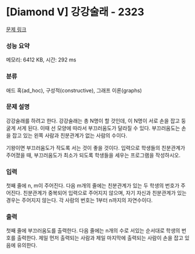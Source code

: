 # [Diamond V] 강강술래 - 2323 

[문제 링크](https://www.acmicpc.net/problem/2323) 

### 성능 요약

메모리: 6412 KB, 시간: 292 ms

### 분류

애드 혹(ad_hoc), 구성적(constructive), 그래프 이론(graphs)

### 문제 설명

<p>강강술래를 하려고 한다. 강강술래는 총 N명이 할 것인데, 이 N명이 서로 손을 잡고 둥굴게 서게 된다. 이때 선 모양에 따라서 부끄러움도가 달라질 수 있다. 부끄러움도는 손을 잡고 있는 왼쪽 사람과 친분관계가 없는 사람의 수이다.</p>

<p>기왕이면 부끄러움도가 작도록 서는 것이 좋을 것이다. 입력으로 학생들의 친분관계가 주어졌을 때, 부끄러움도가 최소가 되도록 학생들을 세우는 프로그램을 작성하시오.</p>

### 입력 

 <p>첫째 줄에 n, m이 주어진다. 다음 m개의 줄에는 친분관계가 있는 두 학생의 번호가 주어진다. 친분관계가 중복되어 입력으로 주어지지 않으며, 자기 자신과 친분관계가 있는 경우는 주어지지 않는다. 각 사람의 번호는 1부터 n까지의 자연수이다. </p>

### 출력 

 <p>첫째 줄에 부끄러움도를 출력한다. 다음 줄에는 n개의 수로 서있는 순서대로 학생의 번호를 출력한다. 제일 먼저 출력되는 사람과 제일 마지막에 출력되는 사람이 손을 잡고 있음에 유의한다.</p>

